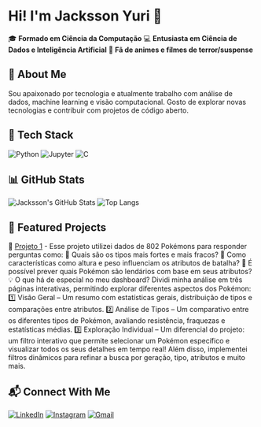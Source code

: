 # Hi! I'm Jacksson Yuri 👋

🎓 **Formado em Ciência da Computação**
💻 **Entusiasta em Ciência de Dados e Inteligência Artificial**
🎥 **Fã de animes e filmes de terror/suspense**

## 🚀 About Me
Sou apaixonado por tecnologia e atualmente trabalho com análise de dados, machine learning e visão computacional. Gosto de explorar novas tecnologias e contribuir com projetos de código aberto.

## 🔧 Tech Stack

![Python](https://img.shields.io/badge/Python-3776AB?style=for-the-badge&logo=python&logoColor=white)
![Jupyter](https://img.shields.io/badge/Jupyter-F37626?style=for-the-badge&logo=jupyter&logoColor=white)
![C](https://img.shields.io/badge/C-00599C?style=for-the-badge&logo=c&logoColor=white)

## 📊 GitHub Stats

![Jacksson's GitHub Stats](https://github-readme-stats.vercel.app/api?username=JackssonYuri&show_icons=true&theme=dark)
![Top Langs](https://github-readme-stats.vercel.app/api/top-langs/?username=JackssonYuri&layout=compact&theme=dark)

## 📌 Featured Projects
🔹 [Projeto 1](https://github.com/JackssonYuri/Data_Pokemon) - Esse projeto utilizei dados de 802 Pokémons para responder perguntas como:
📌 Quais são os tipos mais fortes e mais fracos?
📌 Como características como altura e peso influenciam os atributos de batalha?
📌 É possível prever quais Pokémon são lendários com base em seus atributos?
💡 O que há de especial no meu dashboard?
Dividi minha análise em três páginas interativas, permitindo explorar diferentes aspectos dos Pokémon:
1️⃣ Visão Geral – Um resumo com estatísticas gerais, distribuição de tipos e comparações entre atributos.
2️⃣ Análise de Tipos – Um comparativo entre os diferentes tipos de Pokémon, avaliando resistência, fraquezas e estatísticas médias.
3️⃣ Exploração Individual – Um diferencial do projeto: um filtro interativo que permite selecionar um Pokémon específico e visualizar todos os seus detalhes em tempo real!
Além disso, implementei filtros dinâmicos para refinar a busca por geração, tipo, atributos e muito mais.

## 📬 Connect With Me
[![LinkedIn](https://img.shields.io/badge/LinkedIn-0077B5?style=for-the-badge&logo=linkedin&logoColor=white)](https://www.linkedin.com/in/jackssonyuri)
[![Instagram](https://img.shields.io/badge/Instagram-E4405F?style=for-the-badge&logo=instagram&logoColor=white)](https://www.instagram.com/jack.yuri)
[![Gmail](https://img.shields.io/badge/Gmail-D14836?style=for-the-badge&logo=gmail&logoColor=white)](mailto:jackyuri6@gmail.com)
